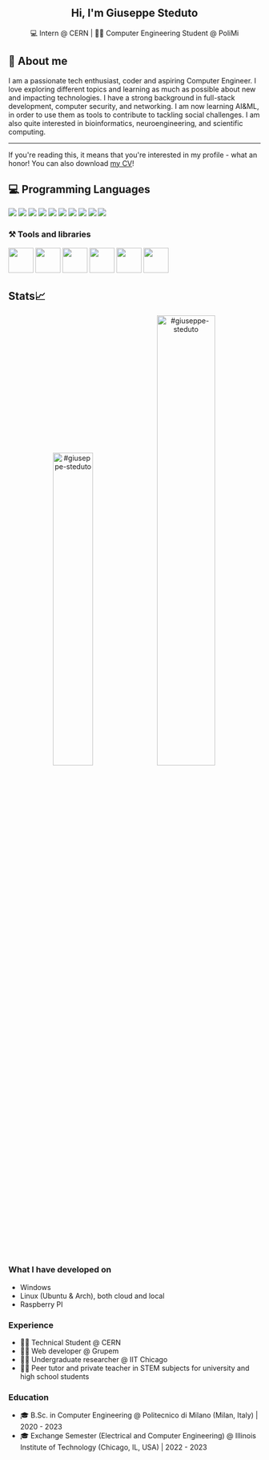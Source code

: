 <h2 align="center">
  Hi, I'm Giuseppe Steduto
</h2>
<p align="center">
  💻 Intern @ CERN | 🧑‍🎓 Computer Engineering Student @ PoliMi
</p>

## 📖 About me
I am a passionate tech enthusiast, coder and aspiring Computer Engineer. I love exploring different topics and learning as much as possible about new and impacting technologies. I have a strong background in full-stack development, computer security, and networking. I am now learning AI&ML, in order to use them as tools to contribute to tackling social challenges. I am also quite interested in bioinformatics, neuroengineering, and scientific computing. <hr />
If you're reading this, it means that you're interested in my profile - what an honor! You can also download <a href="https://github.com/giuseppe-steduto/giuseppe-steduto/blob/main/GiuseppeSteduto_CV.pdf">my CV</a>!

## 💻 Programming Languages
<div float="left">
  <img src="https://img.shields.io/badge/JavaScript-323330?style=for-the-badge&logo=javascript&logoColor=F7DF1E"/>
  <img src="https://img.shields.io/badge/Python-3776AB?style=for-the-badge&logo=python&logoColor=white"/>
  <img src="https://img.shields.io/badge/C-A8B9CC?style=for-the-badge&logo=C&logoColor=black"/>
  <img src="https://img.shields.io/badge/C%2B%2B-00599C?style=for-the-badge&logo=c%2B%2B&logoColor=white"/>
  <img src="https://img.shields.io/badge/HTML5-E34F26?style=for-the-badge&logo=html5&logoColor=white"/>
  <img src="https://img.shields.io/badge/CSS3-1572B6?style=for-the-badge&logo=css3&logoColor=white"/>
  <img src="https://img.shields.io/badge/MySQL-4479A1?style=for-the-badge&logo=mysql&logoColor=white"/>
  <img src="https://img.shields.io/badge/PHP-777BB4?style=for-the-badge&logo=php&logoColor=white"/>
  <img src="https://img.shields.io/badge/Java-ED8B00?style=for-the-badge&logo=java&logoColor=white"/>
  <img src="https://img.shields.io/badge/Rust-000000?style=for-the-badge&logo=rust&logoColor=white"/>
</div>

### ⚒️ Tools and libraries
<div float="left">
  <img src="https://cdn.jsdelivr.net/gh/devicons/devicon/icons/amazonwebservices/amazonwebservices-plain-wordmark.svg" width="50"/>          
  <img src="https://cdn.jsdelivr.net/gh/devicons/devicon/icons/docker/docker-plain-wordmark.svg" width="50" />
  <img src="https://cdn.jsdelivr.net/gh/devicons/devicon/icons/latex/latex-original.svg" width="50"/>
  <img src="https://cdn.jsdelivr.net/gh/devicons/devicon/icons/github/github-original-wordmark.svg" width="50" />
  <img src="https://cdn.jsdelivr.net/gh/devicons/devicon/icons/react/react-original-wordmark.svg" width="50"/>
   <img src="https://cdn.jsdelivr.net/gh/devicons/devicon/icons/nodejs/nodejs-plain-wordmark.svg" width="50"/>
</div>

## Stats📈 
<p align="center"> 
  <img width="40%" src="https://github-readme-stats.vercel.app/api/top-langs?username=giuseppe-steduto&show_icons=true&theme=dracula&title_color=ff8000&text_color=ffffff&bg_color=6a6a6a&locale=en&layout=compact&hide_border=true" alt="#giuseppe-steduto" />  
  <img width="48%" src="https://github-readme-stats.vercel.app/api?username=giuseppe-steduto&show_icons=true&theme=dracula&title_color=ff8000&text_color=ffffff&bg_color=6a6a6a&locale=en&hide_border=true" alt="#giuseppe-steduto" /> 
</p>

### What I have developed on
- Windows
- Linux (Ubuntu & Arch), both cloud and local
- Raspberry PI

### Experience
- 👨‍💻 Technical Student @ CERN
- 👨‍💻 Web developer @ Grupem
- 🧑‍🔬 Undergraduate researcher @ IIT Chicago
- 👨‍🏫 Peer tutor and private teacher in STEM subjects for university and high school students

### Education
- 🎓 B.Sc. in Computer Engineering @ Politecnico di Milano (Milan, Italy) | 2020 - 2023
- 🎓 Exchange Semester (Electrical and Computer Engineering) @ Illinois Institute of Technology (Chicago, IL, USA) | 2022 - 2023

